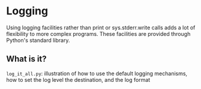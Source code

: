 Logging
=======

Using logging facilities rather than print or sys.stderr.write calls
adds a lot of flexibility to more complex programs.  These facilities
are provided through Python's standard library.

What is it?
-----------
`log_it_all.py`: illustration of how to use the default logging mechanisms,
how to set the log level the destination, and the log format

